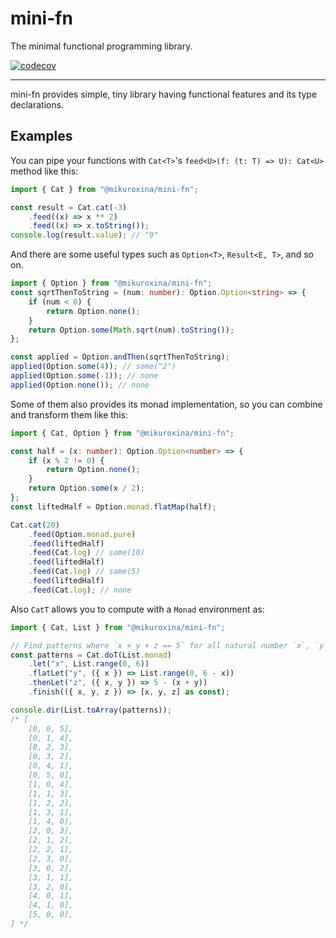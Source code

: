 # mini-fn

The minimal functional programming library.

[![codecov](https://codecov.io/github/MikuroXina/mini-fn/branch/main/graph/badge.svg?token=3HZ2Y5T1A2)](https://codecov.io/github/MikuroXina/mini-fn)

---

mini-fn provides simple, tiny library having functional features and its type declarations.

## Examples

You can pipe your functions with `Cat<T>`'s `feed<U>(f: (t: T) => U): Cat<U>` method like this:

```ts
import { Cat } from "@mikuroxina/mini-fn";

const result = Cat.cat(-3)
    .feed((x) => x ** 2)
    .feed((x) => x.toString());
console.log(result.value); // "9"
```

And there are some useful types such as `Option<T>`, `Result<E, T>`, and so on.

```ts
import { Option } from "@mikuroxina/mini-fn";
const sqrtThenToString = (num: number): Option.Option<string> => {
    if (num < 0) {
        return Option.none();
    }
    return Option.some(Math.sqrt(num).toString());
};

const applied = Option.andThen(sqrtThenToString);
applied(Option.some(4)); // some("2")
applied(Option.some(-1)); // none
applied(Option.none()); // none
```

Some of them also provides its monad implementation, so you can combine and transform them like this:

```ts
import { Cat, Option } from "@mikuroxina/mini-fn";

const half = (x: number): Option.Option<number> => {
    if (x % 2 != 0) {
        return Option.none();
    }
    return Option.some(x / 2);
};
const liftedHalf = Option.monad.flatMap(half);

Cat.cat(20)
    .feed(Option.monad.pure)
    .feed(liftedHalf)
    .feed(Cat.log) // some(10)
    .feed(liftedHalf)
    .feed(Cat.log) // some(5)
    .feed(liftedHalf)
    .feed(Cat.log); // none
```

Also `CatT` allows you to compute with a `Monad` environment as:

```ts
import { Cat, List } from "@mikuroxina/mini-fn";

// Find patterns where `x + y + z == 5` for all natural number `x`, `y`, and `z`.
const patterns = Cat.doT(List.monad)
    .let("x", List.range(0, 6))
    .flatLet("y", ({ x }) => List.range(0, 6 - x))
    .thenLet("z", ({ x, y }) => 5 - (x + y))
    .finish(({ x, y, z }) => [x, y, z] as const);

console.dir(List.toArray(patterns));
/* [
    [0, 0, 5],
    [0, 1, 4],
    [0, 2, 3],
    [0, 3, 2],
    [0, 4, 1],
    [0, 5, 0],
    [1, 0, 4],
    [1, 1, 3],
    [1, 2, 2],
    [1, 3, 1],
    [1, 4, 0],
    [2, 0, 3],
    [2, 1, 2],
    [2, 2, 1],
    [2, 3, 0],
    [3, 0, 2],
    [3, 1, 1],
    [3, 2, 0],
    [4, 0, 1],
    [4, 1, 0],
    [5, 0, 0],
] */
```
